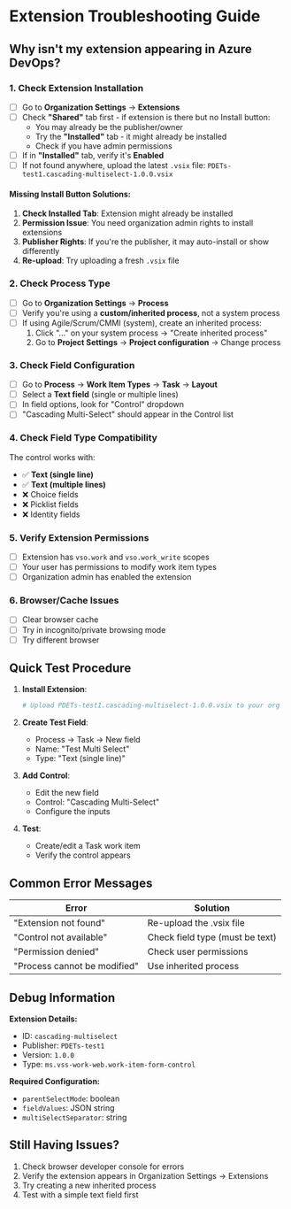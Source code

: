# Extension Troubleshooting Guide

## Why isn't my extension appearing in Azure DevOps?

### 1. Check Extension Installation
- [ ] Go to **Organization Settings** → **Extensions**
- [ ] Check **"Shared"** tab first - if extension is there but no Install button:
  - You may already be the publisher/owner
  - Try the **"Installed"** tab - it might already be installed
  - Check if you have admin permissions
- [ ] If in **"Installed"** tab, verify it's **Enabled**
- [ ] If not found anywhere, upload the latest `.vsix` file: `PDETs-test1.cascading-multiselect-1.0.0.vsix`

#### Missing Install Button Solutions:
1. **Check Installed Tab**: Extension might already be installed
2. **Permission Issue**: You need organization admin rights to install extensions
3. **Publisher Rights**: If you're the publisher, it may auto-install or show differently
4. **Re-upload**: Try uploading a fresh `.vsix` file

### 2. Check Process Type
- [ ] Go to **Organization Settings** → **Process**
- [ ] Verify you're using a **custom/inherited process**, not a system process
- [ ] If using Agile/Scrum/CMMI (system), create an inherited process:
  1. Click "..." on your system process → "Create inherited process"
  2. Go to **Project Settings** → **Project configuration** → Change process

### 3. Check Field Configuration
- [ ] Go to **Process** → **Work Item Types** → **Task** → **Layout**
- [ ] Select a **Text field** (single or multiple lines)
- [ ] In field options, look for "Control" dropdown
- [ ] "Cascading Multi-Select" should appear in the Control list

### 4. Check Field Type Compatibility
The control works with:
- ✅ **Text (single line)**
- ✅ **Text (multiple lines)**  
- ❌ Choice fields
- ❌ Picklist fields
- ❌ Identity fields

### 5. Verify Extension Permissions
- [ ] Extension has `vso.work` and `vso.work_write` scopes
- [ ] Your user has permissions to modify work item types
- [ ] Organization admin has enabled the extension

### 6. Browser/Cache Issues
- [ ] Clear browser cache
- [ ] Try in incognito/private browsing mode
- [ ] Try different browser

## Quick Test Procedure

1. **Install Extension**:
   ```bash
   # Upload PDETs-test1.cascading-multiselect-1.0.0.vsix to your org
   ```

2. **Create Test Field**:
   - Process → Task → New field
   - Name: "Test Multi Select"
   - Type: "Text (single line)"

3. **Add Control**:
   - Edit the new field
   - Control: "Cascading Multi-Select"
   - Configure the inputs

4. **Test**:
   - Create/edit a Task work item
   - Verify the control appears

## Common Error Messages

| Error | Solution |
|-------|----------|
| "Extension not found" | Re-upload the .vsix file |
| "Control not available" | Check field type (must be text) |
| "Permission denied" | Check user permissions |
| "Process cannot be modified" | Use inherited process |

## Debug Information

**Extension Details:**
- ID: `cascading-multiselect`
- Publisher: `PDETs-test1`
- Version: `1.0.0`
- Type: `ms.vss-work-web.work-item-form-control`

**Required Configuration:**
- `parentSelectMode`: boolean
- `fieldValues`: JSON string
- `multiSelectSeparator`: string

## Still Having Issues?

1. Check browser developer console for errors
2. Verify the extension appears in Organization Settings → Extensions
3. Try creating a new inherited process
4. Test with a simple text field first
